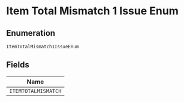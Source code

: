 
# Item Total Mismatch 1 Issue Enum

## Enumeration

`ItemTotalMismatch1IssueEnum`

## Fields

| Name |
|  --- |
| `ITEMTOTALMISMATCH` |

